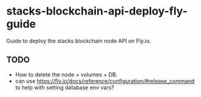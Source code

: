 # stacks-blockchain-api-deploy-fly-guide

Guide to deploy the stacks blockchain node API on Fly.io.

## TODO

- How to delete the node + volumes + DB.
- can use https://fly.io/docs/reference/configuration/#release_command to help with setting database env vars?
